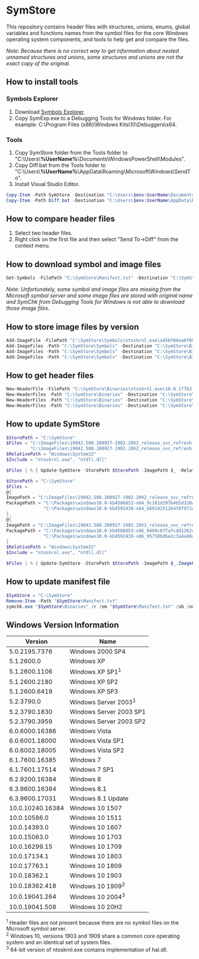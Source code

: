 # SymStore

This repository contains header files with structures, unions, enums, global variables and functions names from the symbol files for the core Windows operating system components, and tools to help get and compare the files.

*Note: Because there is no correct way to get information about nested unnamed structures and unions, some structures and unions are not the exact copy of the original.*

## How to install tools

### Symbols Explorer

1. Download [Symbols Explorer](http://www.andreybazhan.com/symexp.html).
2. Copy SymExp.exe to a Debugging Tools for Windows folder. For example: C:\Program Files (x86)\Windows Kits\10\Debuggers\x64.

### Tools

1. Copy SymStore folder from the Tools folder to "C:\Users\\**%UserName%**\Documents\WindowsPowerShell\Modules".
2. Copy Diff.bat from the Tools folder to "C:\Users\\**%UserName%**\AppData\Roaming\Microsoft\Windows\SendTo".
3. Install Visual Studio Editor.

```powershell
Copy-Item -Path SymStore -Destination "C:\Users\$env:UserName\Documents\WindowsPowerShell\Modules" -Recurse
Copy-Item -Path Diff.bat -Destination "C:\Users\$env:UserName\AppData\Roaming\Microsoft\Windows\SendTo"
```

## How to compare header files

1. Select two header files.
2. Right click on the first file and then select "Send To->Diff" from the context menu.

## How to download symbol and image files

```powershell
Get-Symbols -FilePath "C:\SymStore\Manifest.txt" -Destination "C:\SymStore\Symbols"
```
*Note: Unfortunately, some symbol and image files are missing from the Microsoft symbol server and some image files are stored with original name and
SymChk from Debugging Tools for Windows is not able to download those image files.*

## How to store image files by version

```powershell
Add-ImageFile -FilePath "C:\SymStore\Symbols\ntoskrnl.exe\a45bf00aa6f000\ntoskrnl.exe" -Destination "C:\SymStore\Binaries"
Add-ImageFiles -Path "C:\SymStore\Symbols" -Destination "C:\SymStore\Binaries" -Recurse
Add-ImageFiles -Path "C:\SymStore\Symbols" -Destination "C:\SymStore\Binaries" -Include *.exe -Recurse
Add-ImageFiles -Path "C:\SymStore\Symbols" -Destination "C:\SymStore\Binaries" -Include hal*.dll -Recurse
```

## How to get header files

```powershell
New-HeaderFile -FilePath "C:\SymStore\Binaries\ntoskrnl.exe\10.0.17763.316\x64\ntoskrnl.exe" -Destination "C:\SymStore\Include\ntoskrnl.exe"
New-HeaderFiles -Path "C:\SymStore\Binaries" -Destination "C:\SymStore\Include\ntoskrnl.exe" -Include nt*.exe -Recurse
New-HeaderFiles -Path "C:\SymStore\Binaries" -Destination "C:\SymStore\Include\ntdll.dll" -Include ntdll.dll -Recurse
New-HeaderFiles -Path "C:\SymStore\Binaries" -Destination "C:\SymStore\Include\hal.dll" -Include hal*.dll -Recurse
```

## How to update SymStore

```powershell
$StorePath = "C:\SymStore"
$Files = "C:\ImageFiles\19042.508.200927-1902.20h2_release_svc_refresh_CLIENTENTERPRISEEVAL_OEMRET_x64FRE_en-us.iso",
         "C:\ImageFiles\19042.508.200927-1902.20h2_release_svc_refresh_CLIENTENTERPRISEEVAL_OEMRET_x86FRE_en-us.iso"
$RelativePath = "Windows\System32"
$Include = "ntoskrnl.exe", "ntdll.dll"

$Files | % { Update-SymStore -StorePath $StorePath -ImagePath $_ -RelativePath $RelativePath -Include $Include }
```

```powershell
$StorePath = "C:\SymStore"
$Files =
@{
ImagePath = "C:\ImageFiles\19042.508.200927-1902.20h2_release_svc_refresh_CLIENTENTERPRISEEVAL_OEMRET_x64FRE_en-us.iso"
PackagePath = "C:\Packages\windows10.0-kb4586853-x64_9c181d397b4b5d320af7e6f385ebc4bba693a95c.msu",
              "C:\Packages\windows10.0-kb4592438-x64_b6914251264f8f973c3f82f99b894935f33c38e6.msu"
},
@{
ImagePath = "C:\ImageFiles\19042.508.200927-1902.20h2_release_svc_refresh_CLIENTENTERPRISEEVAL_OEMRET_x86FRE_en-us.iso"
PackagePath = "C:\Packages\windows10.0-kb4586853-x86_0468c67fa7cdd1262da75bd97a9f8daac3a4f7c2.msu",
              "C:\Packages\windows10.0-kb4592438-x86_95758bd6e2c3a4a98a19efaa4056213531f84f5c.msu"
}
$RelativePath = "Windows\System32"
$Include = "ntoskrnl.exe", "ntdll.dll"

$Files | % { Update-SymStore -StorePath $StorePath -ImagePath $_.ImagePath -PackagePath $_.PackagePath -RelativePath $RelativePath -Include $Include }
```

## How to update manifest file

```powershell
$SymStore = "C:\SymStore"
Remove-Item -Path "$SymStore\Manifest.txt"
symchk.exe "$SymStore\Binaries" /r /om "$SymStore\Manifest.txt" /ob /od /os
```

## Windows Version Information

Version          | Name
---------------- |------------------------
5.0.2195.7376    | Windows 2000 SP4
5.1.2600.0       | Windows XP
5.1.2600.1106    | Windows XP SP1<sup>1</sup>
5.1.2600.2180    | Windows XP SP2
5.1.2600.6419    | Windows XP SP3
5.2.3790.0       | Windows Server 2003<sup>1</sup>
5.2.3790.1830    | Windows Server 2003 SP1
5.2.3790.3959    | Windows Server 2003 SP2
6.0.6000.16386   | Windows Vista
6.0.6001.18000   | Windows Vista SP1
6.0.6002.18005   | Windows Vista SP2
6.1.7600.16385   | Windows 7
6.1.7601.17514   | Windows 7 SP1
6.2.9200.16384   | Windows 8
6.3.9600.16384   | Windows 8.1
6.3.9600.17031   | Windows 8.1 Update
10.0.10240.16384 | Windows 10 1507
10.0.10586.0     | Windows 10 1511
10.0.14393.0     | Windows 10 1607
10.0.15063.0     | Windows 10 1703
10.0.16299.15    | Windows 10 1709
10.0.17134.1     | Windows 10 1803
10.0.17763.1     | Windows 10 1809
10.0.18362.1     | Windows 10 1903
10.0.18362.418   | Windows 10 1909<sup>2</sup>
10.0.19041.264   | Windows 10 2004<sup>3</sup>
10.0.19041.508   | Windows 10 20H2

<sup>1</sup> Header files are not present because there are no symbol files on the Microsoft symbol server.  
<sup>2</sup> Windows 10, versions 1903 and 1909 share a common core operating system and an identical set of system files.  
<sup>3</sup> 64-bit version of ntoskrnl.exe contains implementation of hal.dll.
